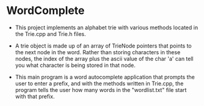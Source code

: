# WordComplete

* This project implements an alphabet trie with various methods
located in the Trie.cpp and Trie.h files. 

* A trie object is made up of an array of TrieNode pointers that points to the next node
in the word. Rather than storing characters in these nodes, the index
of the array plus the ascii value of the char 'a' can tell you what
character is being stored in that node. 

* This main program is a word 
autocomplete application that prompts the user to enter a prefix, and
with the methods written in Trie.cpp, the program tells the user how many
words in the "wordlist.txt" file start with that prefix.
